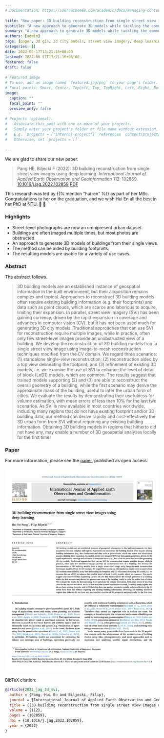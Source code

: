 ```yaml
---
# Documentation: https://sourcethemes.com/academic/docs/managing-content/

title: "New paper: 3D building reconstruction from single street view images using deep learning"
subtitle: "A new approach to generate 3D models while tackling the common issue of obstructed objects in street-level imagery."
summary: "A new approach to generate 3D models while tackling the common issue of obstructed objects in street-level imagery."
authors: [admin]
tags: [paper, 3d gis, 3d city models, street view imagery, deep learning]
categories: []
date: 2022-06-17T13:21:16+08:00
lastmod: 2022-06-17T13:21:16+08:00
featured: false
draft: false

# Featured image
# To use, add an image named `featured.jpg/png` to your page's folder.
# Focal points: Smart, Center, TopLeft, Top, TopRight, Left, Right, BottomLeft, Bottom, BottomRight.
image:
  caption: ""
  focal_point: ""
  preview_only: false

# Projects (optional).
#   Associate this post with one or more of your projects.
#   Simply enter your project's folder or file name without extension.
#   E.g. `projects = ["internal-project"]` references `content/project/deep-learning/index.md`.
#   Otherwise, set `projects = []`.

---
```


We are glad to share our new paper:

> Pang HE, Biljecki F (2022): 3D building reconstruction from single street view images using deep learning. _International Journal of Applied Earth Observation and Geoinformation_ 112: 102859. [<i class="ai ai-doi-square ai"></i> 10.1016/j.jag.2022.102859](https://doi.org/10.1016/j.jag.2022.102859) [<i class="far fa-file-pdf"></i> PDF](/publication/2022-jag-3-d-svi/2022-jag-3-d-svi.pdf)</i> <i class="ai ai-open-access-square ai"></i>

This research was led by {{% mention "hui-en" %}} as part of her MSc.
Congratulations to her on the graduation, and we wish Hui En all the best in her PhD at NTU. :raised_hands: :clap:

### Highlights

+ Street-level photographs are now an omnipresent urban dataset.
+ Buildings are often imaged multiple times, but most photos are obstructed.
+ An approach to generate 3D models of buildings from their single views.
+ The method can be aided by building footprints.
+ The resulting models are usable for a variety of use cases.

### Abstract

The abstract follows.

> 3D building models are an established instance of geospatial information in the built environment, but their acquisition remains complex and topical. Approaches to reconstruct 3D building models often require existing building information (e.g. their footprints) and data such as point clouds, which are scarce and laborious to acquire, limiting their expansion. In parallel, street view imagery (SVI) has been gaining currency, driven by the rapid expansion in coverage and advances in computer vision (CV), but it has not been used much for generating 3D city models. Traditional approaches that can use SVI for reconstruction require multiple images, while in practice, often only few street-level images provide an unobstructed view of a building. We develop the reconstruction of 3D building models from a single street view image using image-to-mesh reconstruction techniques modified from the CV domain. We regard three scenarios: (1) standalone single-view reconstruction; (2) reconstruction aided by a top view delineating the footprint; and (3) refinement of existing 3D models, i.e. we examine the use of SVI to enhance the level of detail of block (LoD1) models, which are common. The results suggest that trained models supporting (2) and (3) are able to reconstruct the overall geometry of a building, while the first scenario may derive the approximate mass of the building, useful to infer the urban form of cities. We evaluate the results by demonstrating their usefulness for volume estimation, with mean errors of less than 10% for the last two scenarios. As SVI is now available in most countries worldwide, including many regions that do not have existing footprint and/or 3D building data, our method can derive rapidly and cost-effectively the 3D urban form from SVI without requiring any existing building information. Obtaining 3D building models in regions that hitherto did not have any, may enable a number of 3D geospatial analyses locally for the first time.

### Paper 

For more information, please see the [paper](/publication/2022-jag-3-d-svi/), published as open access. <i class="ai ai-open-access-square ai"></i>

[![](page-one.png)](/publication/2022-jag-3-d-svi/)

BibTeX citation:
```bibtex
@article{2022_jag_3d_svi,
  author = {Pang, Hui En and Biljecki, Filip},
  journal = {International Journal of Applied Earth Observation and Geoinformation},
  title = {{3D building reconstruction from single street view images using deep learning}},
  volume = {112},
  pages = {102859},
  doi = {10.1016/j.jag.2022.102859},
  year = {2022}
}
```
